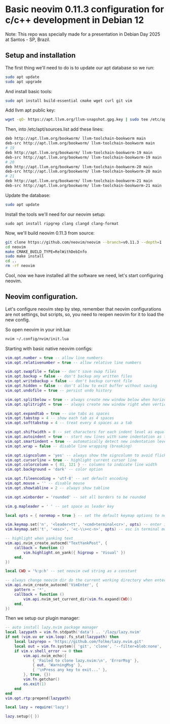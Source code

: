 # Basic neovim 0.11.3 configuration for c/c++ development in Debian 12

Note: This repo was specially made for a presentation in Debian Day 2025 at Santos - SP, Brazil.

## Setup and installation

The first thing we'll need to do is to update our apt database so we run:

```sh
sudo apt update
sudo apt upgrade
```

And install basic tools:

```sh
sudo apt install build-essential cmake wget curl git vim
```

Add llvm apt public key:

```sh
wget -qO- https://apt.llvm.org/llvm-snapshot.gpg.key | sudo tee /etc/apt/trusted.gpg.d/apt.llvm.org.asc
```

Then, into /etc/apt/sources.list add these lines:

```sh
deb http://apt.llvm.org/bookworm/ llvm-toolchain-bookworm main
deb-src http://apt.llvm.org/bookworm/ llvm-toolchain-bookworm main
# 19 
deb http://apt.llvm.org/bookworm/ llvm-toolchain-bookworm-19 main
deb-src http://apt.llvm.org/bookworm/ llvm-toolchain-bookworm-19 main
# 20 
deb http://apt.llvm.org/bookworm/ llvm-toolchain-bookworm-20 main
deb-src http://apt.llvm.org/bookworm/ llvm-toolchain-bookworm-20 main
# 21 
deb http://apt.llvm.org/bookworm/ llvm-toolchain-bookworm-21 main
deb-src http://apt.llvm.org/bookworm/ llvm-toolchain-bookworm-21 main
```

Update the database:

```sh
sudo apt update
```

Install the tools we'll need for our neovim setup:

```
sudo apt install ripgrep clang clangd clang-format
```

Now, we'll build neovim 0.11.3 from source:

```sh
git clone https://github.com/neovim/neovim --branch=v0.11.3 --depth=1
cd neovim
make CMAKE_BUILD_TYPE=RelWithDebInfo
sudo make install
cd ..
rm -rf neovim
```

Cool, now we have installed all the software we need, let's start configuring neovim.

## Neovim configuration.

Let's configure neovim step by step, remember that neovim configurations are not settings, but scripts, so, you need to reopen neovim for it to load the new config.

So open neovim in your init.lua:

```sh
nvim ~/.config/nvim/init.lua
```

Starting with basic native neovim configs:

```lua
vim.opt.number = true -- allow line numbers
vim.opt.relativenumber = true -- allow relative line numbers

vim.opt.swapfile = false -- don't save swap files
vim.opt.backup = false -- don't backup any written files
vim.opt.writebackup = false -- don't backup current file
vim.opt.hidden = false -- don't allow to exit buffer without saving
vim.opt.undofile = true -- persist undo history

vim.opt.splitbelow = true -- always create new window below when horizontal splitting
vim.opt.splitright = true -- always create new window right when vertical splitting

vim.opt.expandtab = true -- use tabs as spaces
vim.opt.tabstop = 4 -- show each tab as 4 spaces
vim.opt.softtabstop = 4 -- treat every 4 spaces as a tab

vim.opt.shiftwidth = 0 -- set characters for each indent level as equal to the tabstop value
vim.opt.autoindent = true -- start new lines with same indentation as the above line
vim.opt.smartindent = true -- automatically detect new indentation levels inside delimiters
vim.opt.wrap = false -- disable line wrapping (breaking)

vim.opt.signcolumn = 'yes' -- always show the signcolumn to avoid flickering
vim.opt.cursorline = true -- highlight current cursor line
vim.opt.colorcolumn = { 81, 121 } -- columns to indicate line width
vim.opt.background = 'dark' -- color option

vim.opt.fileencoding = 'utf-8' -- set default encoding
vim.opt.mouse = '' -- disable mouse
vim.opt.showtabline = 2 -- always show tabline

vim.opt.winborder = 'rounded' -- set all borders to be rounded

vim.g.mapleader = ' ' -- set space as leader key

local opts = { noremap = true } -- set the default keymap options to no remap

vim.keymap.set('n', '<leader>tt', '<cmd>terminal<cr>', opts) -- enter in terminal mode
vim.keymap.set('t', '<esc>', '<c-\\><c-n>', opts) -- esc in terminal mode

-- highlight when yanking text
vim.api.nvim_create_autocmd("TextYankPost", {
    callback = function ()
        vim.highlight.on_yank({ higroup = 'Visual' })
    end,
})

local CWD = '%:p:h' -- set neovim cwd string as a constant

-- always change neovim dir do the current working directory when entering
vim.api.nvim_create_autocmd('VimEnter', {
    pattern = '*',
    callback = function ()
        vim.api.nvim_set_current_dir(vim.fn.expand(CWD)) 
    end,
})
```

Then we setup our plugin manager:

```lua
-- auto install lazy.nvim package manager
local lazypath = vim.fn.stdpath('data') .. '/lazy/lazy.nvim'
if not (vim.uv or vim.loop).fs_stat(lazypath) then
    local lazyrepo = 'https://github.com/folke/lazy.nvim.git'
    local out = vim.fn.system({ 'git', 'clone', '--filter=blob:none', '--branch=11.17.1', lazyrepo, lazypath }) -- this version is locked use 'stable' if you want updates
    if vim.v.shell_error ~= 0 then
        vim.api.nvim_echo({
            { 'Failed to clone lazy.nvim:\n', 'ErrorMsg' },
            { out, 'WarningMsg' },
            { '\nPress any key to exit...' },
        }, true, {})
        vim.fn.getchar()
        os.exit(1)
    end
end
vim.opt.rtp:prepend(lazypath)

local lazy = require('lazy')

lazy.setup({ })
```
